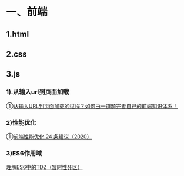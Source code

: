 # 一、前端
## 1.html
## 2.css
## 3.js
### 1).从输入url到页面加载
①[从输入URL到页面加载的过程？如何由一道题完善自己的前端知识体系！](https://segmentfault.com/a/1190000013662126)
### 2)性能优化
①[前端性能优化 24 条建议（2020）](https://juejin.cn/post/6892994632968306702)

### 3)ES6作用域
[理解ES6中的TDZ（暂时性死区）](https://juejin.cn/post/6844903753015885831)
